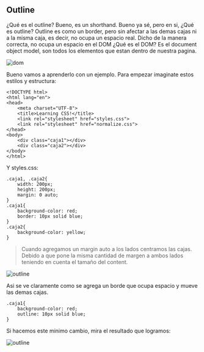## Outline

¿Qué es el outline? Bueno, es un shorthand. Bueno ya sé, pero en si, ¿Qué es outline? Outline es como un border, pero sin afectar a las demas cajas ni a la misma caja, es decir, no ocupa un espacio real. Dicho de la manera correcta, no ocupa un espacio en el DOM ¿Qué es el DOM? Es el document object model, son todos los elementos que estan dentro de nuestra pagina.

![dom](https://www.freecodecamp.org/news/content/images/2021/09/Document.jpg "dom")

Bueno vamos a aprenderlo con un ejemplo. Para empezar imaginate estos estilos y estructura:

    <!DOCTYPE html>
    <html lang="en">
    <head>
        <meta charset="UTF-8">
        <title>Learning CSS!</title>
        <link rel="stylesheet" href="styles.css">
        <link rel="stylesheet" href="normalize.css">
    </head>
    <body>
        <div class="caja1"></div>
        <div class="caja2"></div>
    </body>
    </html>

Y styles.css:

    .caja1, .caja2{
        width: 200px;
        height: 200px;
        margin: 0 auto;
    }
    .caja1{
        background-color: red;
        border: 10px solid blue;
    }
    .caja2{
        background-color: yellow;
    }

> Cuando agregamos un margin auto a los lados centramos las cajas. Debido a que pone la misma cantidad de margen a ambos lados teniendo en cuenta el tamaño del content.

![outline](https://user-images.githubusercontent.com/84806140/170849062-9f8f2a17-e2fd-432f-82ad-80e5c3f5269c.png "outline")

Asi se ve claramente como se agrega un borde que ocupa espacio y mueve las demas cajas.

    .caja1{
        background-color: red;
        outline: 10px solid blue;
    }

Si hacemos este minimo cambio, mira el resultado que logramos:

![outline](https://user-images.githubusercontent.com/84806140/170849104-7d558882-5d26-4f0c-87b0-1e0312e866c2.png "outline")

